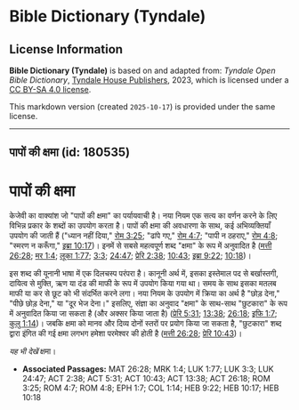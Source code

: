 # Bible Dictionary (Tyndale)

## License Information

**Bible Dictionary (Tyndale)** is based on and adapted from: _Tyndale Open Bible Dictionary_, [Tyndale House Publishers](https://tyndaleopenresources.com/), 2023, which is licensed under a [CC BY-SA 4.0 license](https://creativecommons.org/licenses/by-sa/4.0/legalcode.en).

This markdown version (created `2025-10-17`) is provided under the same license.



--------------------------------

## पापों की क्षमा (id: 180535)

पापों की क्षमा
==============

केजेवी का वाक्यांश जो "पापों की क्षमा" का पर्यायवाची है। नया नियम एक सत्य का वर्णन करने के लिए विभिन्न प्रकार के शब्दों का उपयोग करता है। पापों की क्षमा की अवधारणा के साथ, कई अभिव्यक्तियाँ उपयोग की जाती हैं ("ध्यान नहीं दिया," [रोम 3:25](https://ref.ly/Rom3:25); "ढांपे गए," [रोम 4:7](https://ref.ly/Rom4:7); "पापी न ठहराए," [रोम 4:8](https://ref.ly/Rom4:8); "स्मरण न करूँगा," [इब्रा 10:17](https://ref.ly/Heb10:17))। इनमें से सबसे महत्वपूर्ण शब्द "क्षमा" के रूप में अनुवादित है ([मत्ती 26:28](https://ref.ly/Matt26:28); [मर 1:4](https://ref.ly/Mark1:4); [लूका 1:77](https://ref.ly/Luke1:77); [3:3](https://ref.ly/Luke3:3); [24:47](https://ref.ly/Luke24:47); [प्रेरि 2:38](https://ref.ly/Acts2:38); [10:43](https://ref.ly/Acts10:43); [इब्रा 9:22](https://ref.ly/Heb9:22); [10:18](https://ref.ly/Heb10:18))।

इस शब्द की यूनानी भाषा में एक दिलचस्प परंपरा है। कानूनी अर्थ में, इसका इस्तेमाल पद से बर्खास्तगी, दायित्व से मुक्ति, ऋण या दंड की माफी के रूप में उपयोग किया गया था। समय के साथ इसका मतलब माफी या कर से छूट को भी संदर्भित करने लगा। नया नियम के उपयोग में क्रिया का अर्थ है "छोड़ देना," "पीछे छोड़ देना," या "दूर भेज देना।" इसलिए, संज्ञा का अनुवाद "क्षमा" के साथ\-साथ "छुटकारा" के रूप में अनुवादित किया जा सकता है (और अक्सर किया जाता है) ([प्रेरि 5:31](https://ref.ly/Acts5:31); [13:38](https://ref.ly/Acts13:38); [26:18](https://ref.ly/Acts26:18); [इफि 1:7](https://ref.ly/Eph1:7); [कुलु 1:14](https://ref.ly/Col1:14))। जबकि क्षमा को मानव और दिव्य दोनों स्तरों पर प्रयोग किया जा सकता है, "छुटकारा" शब्द द्वारा इंगित की गई क्षमा लगभग हमेशा परमेश्वर की होती है ([मत्ती 26:28](https://ref.ly/Matt26:28); [प्रेरि 10:43](https://ref.ly/Acts10:43))।

*यह भी देखें* क्षमा।

* **Associated Passages:** MAT 26:28; MRK 1:4; LUK 1:77; LUK 3:3; LUK 24:47; ACT 2:38; ACT 5:31; ACT 10:43; ACT 13:38; ACT 26:18; ROM 3:25; ROM 4:7; ROM 4:8; EPH 1:7; COL 1:14; HEB 9:22; HEB 10:17; HEB 10:18

